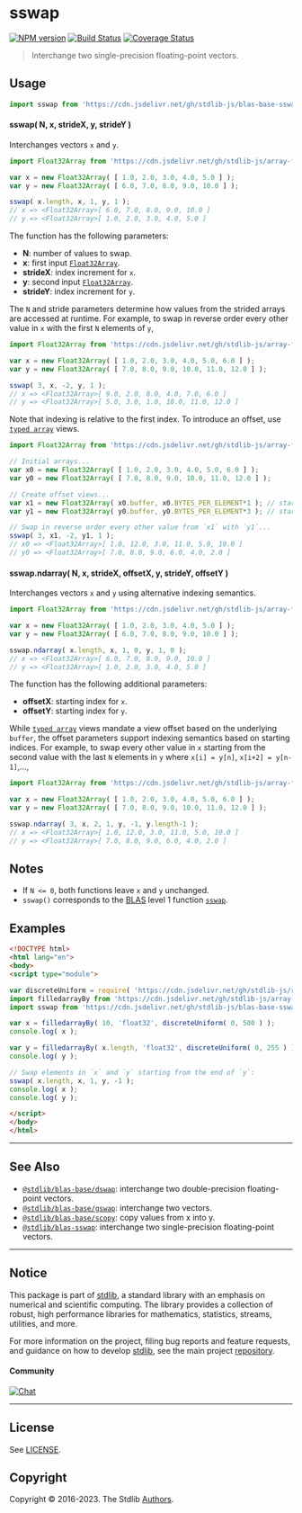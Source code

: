 <!--

@license Apache-2.0

Copyright (c) 2023 The Stdlib Authors.

Licensed under the Apache License, Version 2.0 (the "License");
you may not use this file except in compliance with the License.
You may obtain a copy of the License at

   http://www.apache.org/licenses/LICENSE-2.0

Unless required by applicable law or agreed to in writing, software
distributed under the License is distributed on an "AS IS" BASIS,
WITHOUT WARRANTIES OR CONDITIONS OF ANY KIND, either express or implied.
See the License for the specific language governing permissions and
limitations under the License.

-->

# sswap

[![NPM version][npm-image]][npm-url] [![Build Status][test-image]][test-url] [![Coverage Status][coverage-image]][coverage-url] <!-- [![dependencies][dependencies-image]][dependencies-url] -->

> Interchange two single-precision floating-point vectors.



<section class="usage">

## Usage

```javascript
import sswap from 'https://cdn.jsdelivr.net/gh/stdlib-js/blas-base-sswap@esm/index.mjs';
```

#### sswap( N, x, strideX, y, strideY )

Interchanges vectors `x` and `y`.

```javascript
import Float32Array from 'https://cdn.jsdelivr.net/gh/stdlib-js/array-float32@esm/index.mjs';

var x = new Float32Array( [ 1.0, 2.0, 3.0, 4.0, 5.0 ] );
var y = new Float32Array( [ 6.0, 7.0, 8.0, 9.0, 10.0 ] );

sswap( x.length, x, 1, y, 1 );
// x => <Float32Array>[ 6.0, 7.0, 8.0, 9.0, 10.0 ]
// y => <Float32Array>[ 1.0, 2.0, 3.0, 4.0, 5.0 ]
```

The function has the following parameters:

-   **N**: number of values to swap.
-   **x**: first input [`Float32Array`][mdn-float32array].
-   **strideX**: index increment for `x`.
-   **y**: second input [`Float32Array`][mdn-float32array].
-   **strideY**: index increment for `y`.

The `N` and stride parameters determine how values from the strided arrays are accessed at runtime. For example, to swap in reverse order every other value in `x` with the first `N` elements of `y`,

```javascript
import Float32Array from 'https://cdn.jsdelivr.net/gh/stdlib-js/array-float32@esm/index.mjs';

var x = new Float32Array( [ 1.0, 2.0, 3.0, 4.0, 5.0, 6.0 ] );
var y = new Float32Array( [ 7.0, 8.0, 9.0, 10.0, 11.0, 12.0 ] );

sswap( 3, x, -2, y, 1 );
// x => <Float32Array>[ 9.0, 2.0, 8.0, 4.0, 7.0, 6.0 ]
// y => <Float32Array>[ 5.0, 3.0, 1.0, 10.0, 11.0, 12.0 ]
```

Note that indexing is relative to the first index. To introduce an offset, use [`typed array`][mdn-typed-array] views.

<!-- eslint-disable stdlib/capitalized-comments -->

```javascript
import Float32Array from 'https://cdn.jsdelivr.net/gh/stdlib-js/array-float32@esm/index.mjs';

// Initial arrays...
var x0 = new Float32Array( [ 1.0, 2.0, 3.0, 4.0, 5.0, 6.0 ] );
var y0 = new Float32Array( [ 7.0, 8.0, 9.0, 10.0, 11.0, 12.0 ] );

// Create offset views...
var x1 = new Float32Array( x0.buffer, x0.BYTES_PER_ELEMENT*1 ); // start at 2nd element
var y1 = new Float32Array( y0.buffer, y0.BYTES_PER_ELEMENT*3 ); // start at 4th element

// Swap in reverse order every other value from `x1` with `y1`...
sswap( 3, x1, -2, y1, 1 );
// x0 => <Float32Array>[ 1.0, 12.0, 3.0, 11.0, 5.0, 10.0 ]
// y0 => <Float32Array>[ 7.0, 8.0, 9.0, 6.0, 4.0, 2.0 ]
```

#### sswap.ndarray( N, x, strideX, offsetX, y, strideY, offsetY )

Interchanges vectors `x` and `y` using alternative indexing semantics.

```javascript
import Float32Array from 'https://cdn.jsdelivr.net/gh/stdlib-js/array-float32@esm/index.mjs';

var x = new Float32Array( [ 1.0, 2.0, 3.0, 4.0, 5.0 ] );
var y = new Float32Array( [ 6.0, 7.0, 8.0, 9.0, 10.0 ] );

sswap.ndarray( x.length, x, 1, 0, y, 1, 0 );
// x => <Float32Array>[ 6.0, 7.0, 8.0, 9.0, 10.0 ]
// y => <Float32Array>[ 1.0, 2.0, 3.0, 4.0, 5.0 ]
```

The function has the following additional parameters:

-   **offsetX**: starting index for `x`.
-   **offsetY**: starting index for `y`.

While [`typed array`][mdn-typed-array] views mandate a view offset based on the underlying `buffer`, the offset parameters support indexing semantics based on starting indices. For example, to swap every other value in `x` starting from the second value with the last `N` elements in `y` where `x[i] = y[n]`, `x[i+2] = y[n-1]`,...,

```javascript
import Float32Array from 'https://cdn.jsdelivr.net/gh/stdlib-js/array-float32@esm/index.mjs';

var x = new Float32Array( [ 1.0, 2.0, 3.0, 4.0, 5.0, 6.0 ] );
var y = new Float32Array( [ 7.0, 8.0, 9.0, 10.0, 11.0, 12.0 ] );

sswap.ndarray( 3, x, 2, 1, y, -1, y.length-1 );
// x => <Float32Array>[ 1.0, 12.0, 3.0, 11.0, 5.0, 10.0 ]
// y => <Float32Array>[ 7.0, 8.0, 9.0, 6.0, 4.0, 2.0 ]
```

</section>

<!-- /.usage -->

<section class="notes">

## Notes

-   If `N <= 0`, both functions leave `x` and `y` unchanged.
-   `sswap()` corresponds to the [BLAS][blas] level 1 function [`sswap`][sswap].

</section>

<!-- /.notes -->

<section class="examples">

## Examples

<!-- eslint no-undef: "error" -->

```html
<!DOCTYPE html>
<html lang="en">
<body>
<script type="module">

var discreteUniform = require( 'https://cdn.jsdelivr.net/gh/stdlib-js/random-base-discrete-uniform' ).factory;
import filledarrayBy from 'https://cdn.jsdelivr.net/gh/stdlib-js/array-filled-by@esm/index.mjs';
import sswap from 'https://cdn.jsdelivr.net/gh/stdlib-js/blas-base-sswap@esm/index.mjs';

var x = filledarrayBy( 10, 'float32', discreteUniform( 0, 500 ) );
console.log( x );

var y = filledarrayBy( x.length, 'float32', discreteUniform( 0, 255 ) );
console.log( y );

// Swap elements in `x` and `y` starting from the end of `y`:
sswap( x.length, x, 1, y, -1 );
console.log( x );
console.log( y );

</script>
</body>
</html>
```

</section>

<!-- /.examples -->

<!-- Section for related `stdlib` packages. Do not manually edit this section, as it is automatically populated. -->

<section class="related">

* * *

## See Also

-   <span class="package-name">[`@stdlib/blas-base/dswap`][@stdlib/blas/base/dswap]</span><span class="delimiter">: </span><span class="description">interchange two double-precision floating-point vectors.</span>
-   <span class="package-name">[`@stdlib/blas-base/gswap`][@stdlib/blas/base/gswap]</span><span class="delimiter">: </span><span class="description">interchange two vectors.</span>
-   <span class="package-name">[`@stdlib/blas-base/scopy`][@stdlib/blas/base/scopy]</span><span class="delimiter">: </span><span class="description">copy values from x into y.</span>
-   <span class="package-name">[`@stdlib/blas-sswap`][@stdlib/blas/sswap]</span><span class="delimiter">: </span><span class="description">interchange two single-precision floating-point vectors.</span>

</section>

<!-- /.related -->

<!-- Section for all links. Make sure to keep an empty line after the `section` element and another before the `/section` close. -->


<section class="main-repo" >

* * *

## Notice

This package is part of [stdlib][stdlib], a standard library with an emphasis on numerical and scientific computing. The library provides a collection of robust, high performance libraries for mathematics, statistics, streams, utilities, and more.

For more information on the project, filing bug reports and feature requests, and guidance on how to develop [stdlib][stdlib], see the main project [repository][stdlib].

#### Community

[![Chat][chat-image]][chat-url]

---

## License

See [LICENSE][stdlib-license].


## Copyright

Copyright &copy; 2016-2023. The Stdlib [Authors][stdlib-authors].

</section>

<!-- /.stdlib -->

<!-- Section for all links. Make sure to keep an empty line after the `section` element and another before the `/section` close. -->

<section class="links">

[npm-image]: http://img.shields.io/npm/v/@stdlib/blas-base-sswap.svg
[npm-url]: https://npmjs.org/package/@stdlib/blas-base-sswap

[test-image]: https://github.com/stdlib-js/blas-base-sswap/actions/workflows/test.yml/badge.svg?branch=main
[test-url]: https://github.com/stdlib-js/blas-base-sswap/actions/workflows/test.yml?query=branch:main

[coverage-image]: https://img.shields.io/codecov/c/github/stdlib-js/blas-base-sswap/main.svg
[coverage-url]: https://codecov.io/github/stdlib-js/blas-base-sswap?branch=main

<!--

[dependencies-image]: https://img.shields.io/david/stdlib-js/blas-base-sswap.svg
[dependencies-url]: https://david-dm.org/stdlib-js/blas-base-sswap/main

-->

[chat-image]: https://img.shields.io/gitter/room/stdlib-js/stdlib.svg
[chat-url]: https://gitter.im/stdlib-js/stdlib/

[stdlib]: https://github.com/stdlib-js/stdlib

[stdlib-authors]: https://github.com/stdlib-js/stdlib/graphs/contributors

[umd]: https://github.com/umdjs/umd
[es-module]: https://developer.mozilla.org/en-US/docs/Web/JavaScript/Guide/Modules

[deno-url]: https://github.com/stdlib-js/blas-base-sswap/tree/deno
[umd-url]: https://github.com/stdlib-js/blas-base-sswap/tree/umd
[esm-url]: https://github.com/stdlib-js/blas-base-sswap/tree/esm
[branches-url]: https://github.com/stdlib-js/blas-base-sswap/blob/main/branches.md

[stdlib-license]: https://raw.githubusercontent.com/stdlib-js/blas-base-sswap/main/LICENSE

[blas]: http://www.netlib.org/blas

[sswap]: http://www.netlib.org/lapack/explore-html/df/d28/group__single__blas__level1.html

[mdn-float32array]: https://developer.mozilla.org/en-US/docs/Web/JavaScript/Reference/Global_Objects/Float32Array

[mdn-typed-array]: https://developer.mozilla.org/en-US/docs/Web/JavaScript/Reference/Global_Objects/TypedArray

<!-- <related-links> -->

[@stdlib/blas/base/dswap]: https://github.com/stdlib-js/blas-base-dswap/tree/esm

[@stdlib/blas/base/gswap]: https://github.com/stdlib-js/blas-base-gswap/tree/esm

[@stdlib/blas/base/scopy]: https://github.com/stdlib-js/blas-base-scopy/tree/esm

[@stdlib/blas/sswap]: https://github.com/stdlib-js/blas-sswap/tree/esm

<!-- </related-links> -->

</section>

<!-- /.links -->
